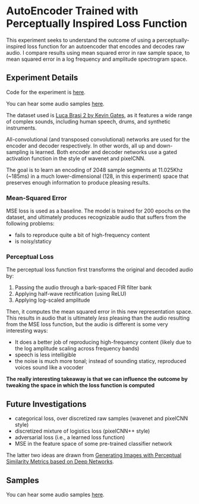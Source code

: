 # AutoEncoder Trained with Perceptually Inspired Loss Function

This experiment seeks to understand the outcome of using a perceptually-inspired
loss function for an autoencoder that encodes and decodes raw audio.  I compare
results using mean squared error in raw sample space, to mean squared error in
a log frequency and amplitude spectrogram space.

## Experiment Details
Code for the experiment is [here](raw_sample_autoencoder.py).

You can hear some audio samples [here](samples).

The dataset used is [Luca Brasi 2 by Kevin Gates](https://archive.org/details/LucaBrasi2),
as it features a wide range of complex sounds, including human speech, drums, and
synthetic instruments.

All-convolutional (and transposed convolutional) networks are used for the
encoder and decoder respectively.  In other words, all up and down-sampling is
learned.  Both encoder and decoder networks use a gated activation function
in the style of wavenet and pixelCNN.

The goal is to learn an encoding of 2048 sample segments at 11.025Khz (~185ms)
in a much lower-dimensional (128, in this experiment) space that preserves
enough information to produce pleasing results.

### Mean-Squared Error
MSE loss is used as a baseline. The model is trained for 200 epochs on the
dataset, and ultimately produces recognizable audio that suffers from the
following problems:

- fails to reproduce quite a bit of high-frequency content
- is noisy/staticy

### Perceptual Loss
The perceptual loss function first transforms the original and decoded audio by:

1. Passing the audio through a bark-spaced FIR filter bank
1. Applying half-wave rectification (using ReLU)
1. Applying log-scaled amplitude

Then, it computes the mean squared error in this new representation space.  This
results in audio that is ultimately _less_ pleasing than the audio resulting from
the MSE loss function, but the audio is different is some very interesting ways:

- It does a better job of reproducing high-frequency content (likely due to the
 log amplitude scaling across frequency bands)
- speech is less intelligible
- the noise is much more tonal; instead of sounding staticy, reproduced voices
 sound like a vocoder

**The really interesting takeaway is that we can influence the outcome by
tweaking the space in which the loss function is computed**

## Future Investigations

- categorical loss, over discretized raw samples (wavenet and pixelCNN style)
- discretized mixture of logistics loss (pixelCNN++ style)
- adversarial loss (i.e., a learned loss function)
- MSE in the feature space of some pre-trained classifier network


The latter two ideas are drawn from
[Generating Images with Perceptual Similarity Metrics based on Deep Networks](https://arxiv.org/abs/1602.02644).

## Samples
You can hear some audio samples [here](samples).